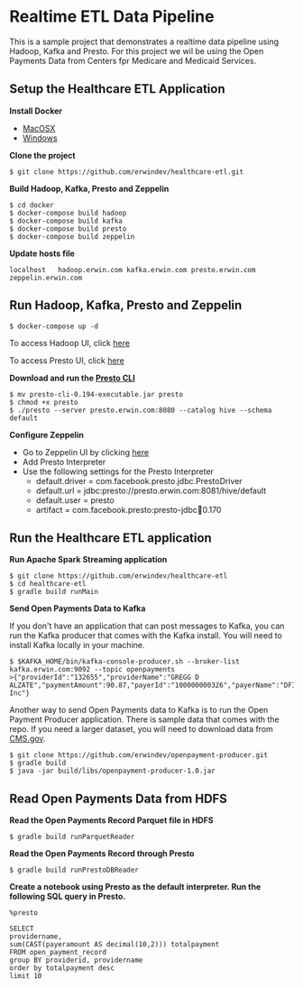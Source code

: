 # Realtime ETL Data Pipeline
This is a sample project that demonstrates a realtime data pipeline using Hadoop, Kafka and Presto.  For this project we wil be using the Open Payments Data from Centers fpr Medicare and Medicaid Services.

## Setup the Healthcare ETL Application
**Install Docker**
* [MacOSX](https://docs.docker.com/docker-for-mac/install/)
* [Windows](https://docs.docker.com/docker-for-windows/install/)

**Clone the project**
```
$ git clone https://github.com/erwindev/healthcare-etl.git
``` 

**Build Hadoop, Kafka, Presto and Zeppelin**
```
$ cd docker
$ docker-compose build hadoop
$ docker-compose build kafka
$ docker-compose build presto
$ docker-compose build zeppelin
```

**Update hosts file**
```
localhost   hadoop.erwin.com kafka.erwin.com presto.erwin.com zeppelin.erwin.com
```

## Run Hadoop, Kafka, Presto and Zeppelin
```
$ docker-compose up -d
```
To access Hadoop UI, click [here](http://hadoop.erwin.com:50070/dfshealth.html#tab-overview)

To access Presto UI, click [here](http://presto.erwin.com:8080/) 

**Download and run the [Presto CLI](https://repo1.maven.org/maven2/com/facebook/presto/presto-cli/0.194/presto-cli-0.194-executable.jar)**
```
$ mv presto-cli-0.194-executable.jar presto
$ chmod +x presto
$ ./presto --server presto.erwin.com:8080 --catalog hive --schema default
```

**Configure Zeppelin**
* Go to Zeppelin UI by clicking [here](http://zeppelin.erwin.com:8082/)
* Add Presto Interpreter
* Use the following settings for the Presto Interpreter
   * default.driver = com.facebook.presto.jdbc.PrestoDriver
   * default.url = jdbc:presto://presto.erwin.com:8081/hive/default
   * default.user = presto
   * artifact = com.facebook.presto:presto-jdbc:jar:0.170

## Run the Healthcare ETL application

**Run Apache Spark Streaming application**
```
$ git clone https://github.com/erwindev/healthcare-etl
$ cd healthcare-etl
$ gradle build runMain
```

**Send Open Payments Data to Kafka**

If you don't have an application that can post messages to Kafka, you can run the Kafka producer that comes with the Kafka install.  You will need to install Kafka locally in your machine.
```
$ $KAFKA_HOME/bin/kafka-console-producer.sh --broker-list kafka.erwin.com:9092 --topic openpayments
>{"providerId":"132655","providerName":"GREGG D ALZATE","paymentAmount":90.87,"payerId":"100000000326","payerName":"DFINE, Inc"}
```

Another way to send Open Payments data to Kafka is to run the Open Payment Producer application.  There is sample data that comes with the repo.  If you need a larger dataset, you will need to download data from [CMS.gov](http://download.cms.gov/openpayments/PGYR16_P011718.ZIP). 
```
$ git clone https://github.com/erwindev/openpayment-producer.git
$ gradle build
$ java -jar build/libs/openpayment-producer-1.0.jar
``` 

## Read Open Payments Data from HDFS

**Read the Open Payments Record Parquet file in HDFS**
```
$ gradle build runParquetReader
```

**Read the Open Payments Record through Presto**
```
$ gradle build runPrestoDBReader
```

**Create a notebook using Presto as the default interpreter.  Run the following SQL query in Presto.**
```
%presto 

SELECT 
providername, 
sum(CAST(payeramount AS decimal(10,2))) totalpayment
FROM open_payment_record 
group BY providerid, providername
order by totalpayment desc
limit 10
```